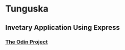 # Tunguska
## Invetary Application Using Express
### [The Odin Project](https://www.theodinproject.com/lessons/nodejs-inventory-application)
